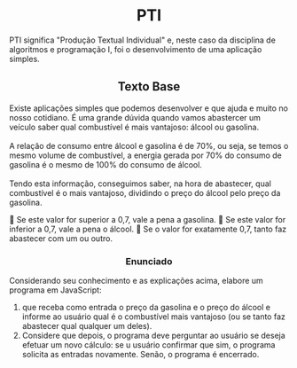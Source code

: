 <h1 align="center" text-weigth="bold">PTI</h1>
<p>PTI significa "Produção Textual Individual" e, neste caso da disciplina de algoritmos e programação I, foi o desenvolvimento de uma aplicação simples.</p>

<h2 align="center" text-weigth="bold">Texto Base</h2>
<p>Existe aplicações simples que podemos desenvolver e que ajuda e muito no nosso cotidiano. É uma grande dúvida quando vamos abastercer um veículo saber qual combustível é mais vantajoso: álcool ou gasolina.<br><br>A relação de consumo entre álcool e gasolina é de 70%, ou seja, se temos o mesmo volume de combustível, a energia gerada por 70% do consumo de gasolina é o mesmo de 100% do consumo de álcool.<br><br>Tendo esta informação, conseguimos saber, na hora de abastecer, qual combustível é o mais vantajoso, dividindo o preço do álcool pelo preço da gasolina. </p>

 Se este valor for superior a 0,7, vale a pena a gasolina.
 Se este valor for inferior a 0,7, vale a pena o álcool.
 Se o valor for exatamente 0,7, tanto faz abastecer com um ou outro.

<h3 align="center" text-weigth="bold">Enunciado</h3>
<p>Considerando seu conhecimento e as explicações acima, elabore um programa em JavaScript:</p>

1. que receba como entrada o preço da gasolina e o preço do álcool e informe ao usuário qual é o combustível mais vantajoso (ou se tanto faz abastecer qual qualquer um deles).
2. Considere que depois, o programa deve perguntar ao usuário se deseja efetuar um novo cálculo: se u usuário confirmar que sim, o programa solicita as entradas novamente. Senão, o programa é encerrado.
